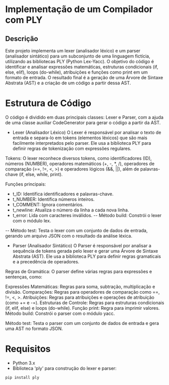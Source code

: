 # Implementação de um Compilador com PLY

## Descrição
Este projeto implementa um lexer (analisador léxico) e um parser (analisador sintático) para um subconjunto de uma linguagem fictícia, utilizando as bibliotecas PLY (Python Lex-Yacc). O objetivo do código é identificar e analisar expressões matemáticas, estruturas condicionais (if, else, elif), loops (do-while), atribuições e funções como print em um formato de entrada. O resultado final é a geração de uma Árvore de Sintaxe Abstrata (AST) e a criação de um código a partir dessa AST.

# Estrutura de Código
O código é dividido em duas principais classes: Lexer e Parser, com a ajuda de uma classe auxiliar CodeGenerator para gerar o código a partir da AST.

- Lexer (Analisador Léxico)
O Lexer é responsável por analisar o texto de entrada e separa-lo em tokens (elementos léxicos) que são mais facilmente interpretados pelo parser. Ele usa a biblioteca PLY para definir regras de tokenização com expressões regulares.

Tokens: O lexer reconhece diversos tokens, como identificadores (ID), números (NUMBER), operadores matemáticos (+, -, *, /), operadores de comparação (==, !=, <, >) e operadores lógicos (&&, ||), além de palavras-chave (if, else, while, print).

Funções principais:

- t_ID: Identifica identificadores e palavras-chave.
- t_NUMBER: Identifica números inteiros.
- t_COMMENT: Ignora comentários.
- t_newline: Atualiza o número da linha a cada nova linha.
- t_error: Lida com caracteres inválidos.
-- Método build: Constrói o lexer com o módulo lex.

-- Método test: Testa o lexer com um conjunto de dados de entrada, gerando um arquivo JSON com o resultado da análise léxica.

- Parser (Analisador Sintático)
O Parser é responsável por analisar a sequência de tokens gerada pelo lexer e gerar uma Árvore de Sintaxe Abstrata (AST). Ele usa a biblioteca PLY para definir regras gramaticais e a precedência de operadores.

Regras de Gramática: O parser define várias regras para expressões e sentenças, como:

Expressões Matemáticas: Regras para soma, subtração, multiplicação e divisão.
Comparações: Regras para operadores de comparação como ==, !=, <, >.
Atribuições: Regras para atribuições e operações de atribuição (como += e -=).
Estruturas de Controle: Regras para estruturas condicionais (if, elif, else) e loops (do-while).
Função print: Regra para imprimir valores.
Método build: Constrói o parser com o módulo yacc.

Método test: Testa o parser com um conjunto de dados de entrada e gera uma AST no formato JSON.

# Requisitos
- Python 3.x
- Biblioteca 'ply' para construção do lexer e parser:
```bash
pip install ply
```
